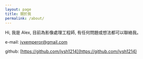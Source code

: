 ```yaml
---
layout: page
title: 關於我
permalink: /about/
---
```


Hi, 我是 Alex, 目前為影像處理工程師, 有任何問題或想法都可以聯絡我。

e-mail: [jyxemperor@gmail.com](jyxemperor@gmail.com)

github: [https://github.com/jysh1214](https://github.com/jysh1214)

